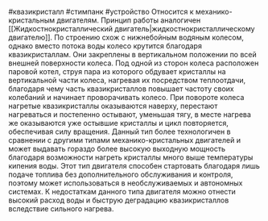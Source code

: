 #квазикристалл #стимпанк #устройство 
Относится к механико-кристальным двигателям. Принцип работы аналогичен [[Жидкостнокристаллический двигатель|жидкостнокристаллическому двигателю]]. По строению схож с нижнебойным водяным колесом, однако вместо потока воды колесо крутится благодаря квазикристаллам. Они закреплены в вертикальном положении по всей внешней поверхности колеса. Под одной из сторон колеса расположен паровой котел, струя пара из которого обдувает кристаллы на вертикальной части колеса, нагревая их посредством теплоотдачи, благодаря чему часть квазикристаллов повышает частоту своих колебаний и начинает проворачивать колесо. При повороте колеса нагретые квазикристаллы оказываются наверху, перестают нагреваться и постепенно остывают, уменьшая тягу, в месте нагрева же оказываются уже остывшие кристаллы и цикл повторяется, обеспечивая силу вращения. 
Данный тип более технологичен в сравнении с другими типами механико-кристальных двигателей и может выдавать гораздо более высокую выходную мощность благодаря возможности нагреть кристаллы много выше температуры кипения воды. Этот тип двигателя способен стартовать благодаря лишь подаче топлива без дополнительного обслуживания и контроля, поэтому может использоваться в необслуживаемых и автономных системах. К недостаткам данного типа двигателя можно отнести высокий расход воды и быструю деградацию квазикристаллов вследствие сильного нагрева.